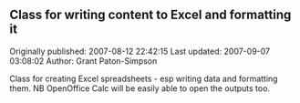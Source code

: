 ## Class for writing content to Excel and formatting it 
Originally published: 2007-08-12 22:42:15 
Last updated: 2007-09-07 03:08:02 
Author: Grant Paton-Simpson 
 
Class for creating Excel spreadsheets - esp writing data and formatting them.  NB OpenOffice Calc will be easily able to open the outputs too.